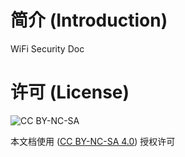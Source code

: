 # 简介 (Introduction)

WiFi Security Doc

# 许可 (License)

![CC BY-NC-SA](https://licensebuttons.net/l/by-nc-sa/4.0/88x31.png)

本文档使用 ([CC BY-NC-SA 4.0](http://creativecommons.org/licenses/by-nc-sa/4.0/)) 授权许可
